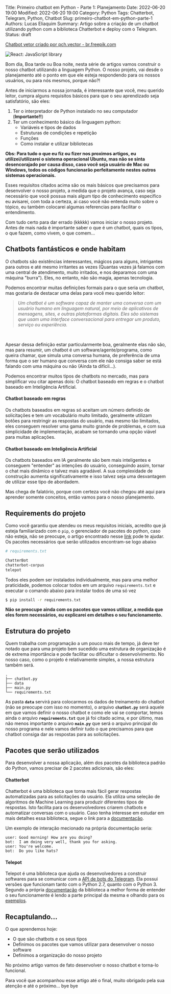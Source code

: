 Title: Primeiro chatbot em Python - Parte 1: Planejamento
Date: 2022-06-20 19:00
Modified: 2022-06-20 19:00
Category: Python
Tags: Chatterbot, Telegram, Python, Chatbot
Slug: primeiro-chatbot-em-python-parte-1
Authors: Lucas Eliaquim
Summary: Artigo sobre a criação de um chatbot utilizando python com a biblioteca Chatterbot e deploy com o Telegram.
Status: draft


<a href="https://br.freepik.com/fotos-vetores-gratis/chatbot">Chatbot vetor criado por pch.vector - br.freepik.com</a>

![React: JavaScript library](/images/chatbot-banner.jpg)


Bom dia, Boa tarde ou Boa noite, nesta série de artigos vamos construir o nosso chatbot utilizando a linguagem Python. O nosso projeto, vai desde o planejamento até o ponto em que ele esteja respondendo para os nossos usuários, ou para nós mesmos, porque não?!

Antes de iniciarmos a nossa jornada, é interessante que você, meu querido leitor, cumpra alguns requisitos básicos para que o seu aprendizado seja satisfatório, são eles:

1. Ter o interpretador de Python instalado no seu computador (**Importante!!**)
2. Ter um conhecimento básico da linguagem python:
    - Variáveis e tipos de dados
    - Estruturas de condições e repetição
    - Funções
    - Como instalar e utilizar bibliotecas

**Obs: Para tudo o que eu fiz ou fizer nos proximos artigos, eu utilizei/utilizarei o sistema operacional Ubuntu, mas não se sinta desencorajado por causa disso, caso você seja usuário de Mac ou Windows, todos os códigos funcionarão perfeitamente nestes outros sistemas operacionais.**

Esses requisitos citados acima são os mais básicos que precisamos para desenvolver o nosso projeto, a medida que o projeto avança, caso seja necessário que você possua mais algum tipo de conhecimento específico eu avisarei, com toda a certeza, ai caso você não entenda muito sobre o tópico, eu também colocarei algumas referencias para facilitar o entendimento.

Com tudo certo para dar errado (kkkkk) vamos iniciar o nosso projeto. Antes de mais nada é importante saber o que é um chatbot, quais os tipos, o que fazem, como vivem, o que comem...


## Chatbots fantásticos e onde habitam


O chatbots são existências interessantes, mágicos para alguns, intrigantes para outros e até mesmo irritantes as vezes (Quantas vezes já falamos com uma central de atendimento, muito irritados, e nos deparamos com uma máquina "burra"). Eles, no entanto, não são magia, apenas tecnologia.

Podemos encontrar muitas definições formais para o que seria um chatbot, mas gostaria de destacar uma delas para você meu querido leitor:


>_Um chatbot é um software capaz de manter uma conversa com um usuário humano em linguagem natural, por meio de aplicativos de mensagens, sites, e outras plataformas digitais. Eles são sistemas que usam uma interface conversacional para entregar um produto, serviço ou experiência._

<br>


Apesar dessa definição estar particularmente boa, geralmente elas não são, mas para resumir, um chatbot é um software/agente/programa, como queira chamar, que simula uma conversa humana, de preferência de uma forma que o ser humano que conversa com ele não consiga saber se está falando com uma máquina ou não (Ainda ta difícil...).

Podemos encontrar muitos tipos de chatbots no mercado, mas para simplificar vou citar apenas dois: O chatbot baseado em regras e o chatbot baseado em Inteligência Artificial.

#### Chatbot baseado em regras

Os chatbots baseados em regras só aceitam um número definido de solicitações e tem um vocabulário muito limitado, geralmente utilizam botões para restringir as respostas do usuário, mas mesmo tão limitados, eles conseguem resolver uma gama muito grande de problemas, e com sua simplicidade de implementação, acabam se tornando uma opção viável para muitas aplicações.

#### Chatbot baseado em Inteligência Artificial

Os chatbots baseados em IA geralmente são bem mais inteligentes e conseguem "entender" as intenções do usuário, conseguindo assim, tornar o chat mais dinâmico e talvez mais agradável. A sua complexidade de construção aumenta significativamente e isso talvez seja uma desvantagem de utilizar esse tipo de abordadem.

Mas chega de falatório, porque com certeza você não chegou até aqui para aprender somente conceitos, então vamos para o nosso planejamento.


## Requirements do projeto


Como você garantiu que atendeu os meus requisitos iniciais, acredito que já esteja familiarizado com o `pip`, o gerenciador de pacotes do python, caso não esteja, não se preocupe, o artigo encontrado nesse [link](https://realpython.com/what-is-pip/) pode te ajudar. Os pacotes necessários que serão utilizados encontram-se logo abaixo

```bash
# requirements.txt

ChatterBot
chatterbot-corpus
telepot
```

Todos eles podem ser instalados individualmente, mas para uma melhor praticidade, podemos colocar todos em um arquivo `requirements.txt` e executar o comando abaixo para instalar todos de uma só vez

```bash
$ pip install -r requirements.txt
```

**Não se preocupe ainda com os pacotes que vamos utilizar, a medida que eles forem necessários, eu explicarei em detalhes o seu funcionamento.**


## Estrutura do projeto


Quem trabalha com programação a um pouco mais de tempo, já deve ter notado que para uma projeto bem sucedido uma estrutura de organização é de extrema importância e pode facilitar ou dificultar o desenvolvimento. No nosso caso, como o projeto é relativamente simples, a nossa estrutura também será.

```
.
├── chatbot.py
├── data
├── main.py
└── requirements.txt
```

As pasta **`data`** servirá para colocarmos os dados de treinamento do chatbot (não se preocupe com isso no momento), o arquivo **`chatbot.py`** será aquele em que vamos definir o nosso chatbot e como ele vai se comportar, temos ainda o arquivo **`requirements.txt`** que já foi citado acima, e por último, mas não menos importante o arquivo **`main.py`** que será o arquivo principal do nosso programa e nele vamos definir tudo o que precisamos para que chatbot consiga dar as respostas para as solicitações.


## Pacotes que serão utilizados


Para desenvolver a nossa aplicação, além dos pacotes da biblioteca padrão do Python, vamos precisar de 2 pacotes adicionais, são eles:

#### Chatterbot

Chatterbot é uma biblioteca que torna mais fácil gerar respostas automatizadas para as solicitações do usuário. Ela utiliza uma seleção de algoritmos de Machine Learning para produzir diferentes tipos de respostas. Isto facilita para os desenvolvedores criarem chatbots e automatizar conversas com o usuário. Caso tenha interesse em estudar em mais detalhes essa biblioteca, segue o link para a [documentação](https://chatterbot.readthedocs.io/en/stable/).

Um exemplo de interação mecionado na própria documentação seria:

```text
user: Good morning! How are you doing?
bot:  I am doing very well, thank you for asking.
user: You're welcome.
bot:  Do you like hats?
```

#### Telepot

Telepot é uma biblioteca que ajuda os desenvolvedores a construir softwares para se comunicar com a [API de bots do Telegram](https://core.telegram.org/bots). Ela possui versões que funcionam tanto com o Python 2.7, quanto com o Python 3. Segundo a própria [documentação](https://telepot.readthedocs.io/en/latest/) da biblioteca a melhor forma de entender o seu funcionamente é lendo a parte principal da mesma e olhando para os [exemplos](https://github.com/nickoala/telepot/tree/master/examples).


## Recaptulando...


O que aprendemos hoje:

- O que são chatbots e os seus tipos
- Definimos os pacotes que vamos utilizar para desenvolver o nosso software
- Definimos a organização do nosso projeto

No próximo artigo vamos de fato desenvolver o nosso chatbot e torna-lo funcional.

Para você que acompanhou esse artigo até o final, muito obrigado pela sua atenção e até o próximo... bye bye
